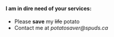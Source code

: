#### I am in dire need of your services:
- Please **save** my ~~life~~ potato
- Contact me at _potatosaver@spuds.ca_